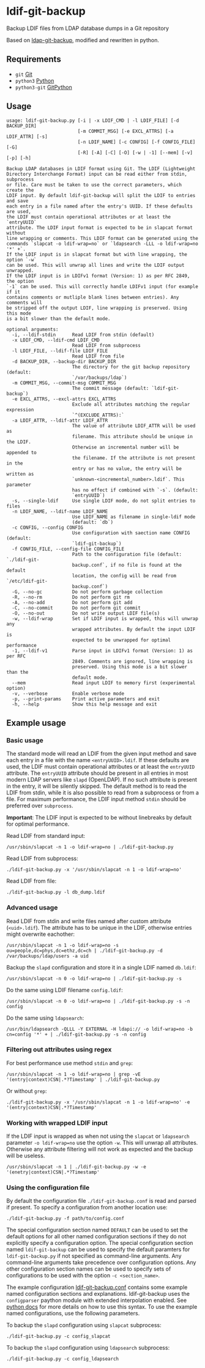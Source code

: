 # ldif-git-backup

Backup LDIF files from LDAP database dumps in a Git repository

Based on [ldap-git-backup](https://github.com/elmar/ldap-git-backup), modified and rewritten in python.

## Requirements

- `git` [Git](https://github.com/git/git)
- `python3` [Python](https://github.com/python/cpython)
- `python3-git` [GitPython](https://github.com/gitpython-developers/GitPython)

## Usage

```
usage: ldif-git-backup.py [-i | -x LDIF_CMD | -l LDIF_FILE] [-d BACKUP_DIR]
                          [-m COMMIT_MSG] [-e EXCL_ATTRS] [-a LDIF_ATTR] [-s]
                          [-n LDIF_NAME] [-c CONFIG] [-f CONFIG_FILE] [-G]
                          [-R] [-A] [-C] [-O] [-w | -1] [--mem] [-v] [-p] [-h]

Backup LDAP databases in LDIF format using Git. The LDIF (Lightweight
Directory Interchange Format) input can be read either from stdin, subprocess
or file. Care must be taken to use the correct parameters, which create the
LDIF input. By default ldif-git-backup will split the LDIF to entries and save
each entry in a file named after the entry's UUID. If these defaults are used,
the LDIF must contain operational attributes or at least the `entryUUID`
attribute. The LDIF input format is expected to be in slapcat format without
line wrapping or comments. This LDIF format can be generated using the
commands `slapcat -o ldif-wrap=no` or `ldapsearch -LLL -o ldif-wrap=no '*' +`.
If the LDIF input is in slapcat format but with line wrapping, the option `-w`
can be used. This will unwrap all lines and write the LDIF output unwrapped.
If the LDIF input is in LDIFv1 format (Version: 1) as per RFC 2849, the option
`-1` can be used. This will correctly handle LDIFv1 input (for example if it
contains comments or mutliple blank lines between entries). Any comments will
be stripped off the output LDIF, line wrapping is preserved. Using this mode
is a bit slower than the default mode.

optional arguments:
  -i, --ldif-stdin      Read LDIF from stdin (default)
  -x LDIF_CMD, --ldif-cmd LDIF_CMD
                        Read LDIF from subprocess
  -l LDIF_FILE, --ldif-file LDIF_FILE
                        Read LDIF from file
  -d BACKUP_DIR, --backup-dir BACKUP_DIR
                        The directory for the git backup repository (default:
                        `/var/backups/ldap`)
  -m COMMIT_MSG, --commit-msg COMMIT_MSG
                        The commit message (default: `ldif-git-backup`)
  -e EXCL_ATTRS, --excl-attrs EXCL_ATTRS
                        Exclude all attributes matching the regular expression
                        `^(EXCLUDE_ATTRS):`
  -a LDIF_ATTR, --ldif-attr LDIF_ATTR
                        The value of attribute LDIF_ATTR will be used as
                        filename. This attribute should be unique in the LDIF.
                        Otherwise an incremental number will be appended to
                        the filename. If the attribute is not present in the
                        entry or has no value, the entry will be written as
                        `unknown-<incremental_number>.ldif`. This parameter
                        has no effect if combined with `-s`. (default:
                        `entryUUID`)
  -s, --single-ldif     Use single LDIF mode, do not split entries to files
  -n LDIF_NAME, --ldif-name LDIF_NAME
                        Use LDIF_NAME as filename in single-ldif mode
                        (default: `db`)
  -c CONFIG, --config CONFIG
                        Use configuration with saection name CONFIG (default:
                        `ldif-git-backup`)
  -f CONFIG_FILE, --config-file CONFIG_FILE
                        Path to the configuration file (default: `./ldif-git-
                        backup.conf`, if no file is found at the default
                        location, the config will be read from `/etc/ldif-git-
                        backup.conf`)
  -G, --no-gc           Do not perform garbage collection
  -R, --no-rm           Do not perform git rm
  -A, --no-add          Do not perform git add
  -C, --no-commit       Do not perform git commit
  -O, --no-out          Do not write output LDIF file(s)
  -w, --ldif-wrap       Set if LDIF input is wrapped, this will unwrap any
                        wrapped attributes. By default the input LDIF is
                        expected to be unwrapped for optimal performance
  -1, --ldif-v1         Parse input in LDIFv1 format (Version: 1) as per RFC
                        2849. Comments are ignored, line wrapping is
                        preserved. Using this mode is a bit slower than the
                        default mode.
  --mem                 Read input LDIF to memory first (experimental option)
  -v, --verbose         Enable verbose mode
  -p, --print-params    Print active parameters and exit
  -h, --help            Show this help message and exit
```

## Example usage

### Basic usage

The standard mode will read an LDIF from the given input method and save each entry in a file with the name `<entryUUID>.ldif`.
If these defaults are used, the LDIF must contain operational attributes or at least the `entryUUID` attribute.
The `entryUUID` attribute should be present in all entries in most modern LDAP servers like `slapd` (OpenLDAP).
If no such attribute is present in the entry, it will be silently skipped.
The default method is to read the LDIF from stdin, while it is also possible to read from a subprocess or from a file.
For maximum performance, the LDIF input method `stdin` should be preferred over `subprocess`.

**Important**: The LDIF input is expected to be without linebreaks by default for optimal performance.

Read LDIF from standard input:

```
/usr/sbin/slapcat -n 1 -o ldif-wrap=no | ./ldif-git-backup.py
```

Read LDIF from subprocess:

```
./ldif-git-backup.py -x '/usr/sbin/slapcat -n 1 -o ldif-wrap=no'
```

Read LDIF from file:

```
./ldif-git-backup.py -l db_dump.ldif
```

### Advanced usage

Read LDIF from stdin and write files named after custom attribute (`<uid>.ldif`). The attribute has to be unique in the LDIF, otherwise entries might overwrite eachother:

```
/usr/sbin/slapcat -n 1 -o ldif-wrap=no -s ou=people,dc=phys,dc=ethz,dc=ch | ./ldif-git-backup.py -d /var/backups/ldap/users -a uid
```

Backup the `slapd` configuration and store it in a single LDIF named `db.ldif`:

```
/usr/sbin/slapcat -n 0 -o ldif-wrap=no | ./ldif-git-backup.py -s
```

Do the same using LDIF filename `config.ldif`:

```
/usr/sbin/slapcat -n 0 -o ldif-wrap=no | ./ldif-git-backup.py -s -n config
```

Do the same using `ldapsearch`:

```
/usr/bin/ldapsearch -QLLL -Y EXTERNAL -H ldapi:// -o ldif-wrap=no -b cn=config '*' + | ./ldif-git-backup.py -s -n config
```

### Filtering out attributes using regex

For best performance use method `stdin` and `grep`:

```
/usr/sbin/slapcat -n 1 -o ldif-wrap=no | grep -vE '(entry|context)CSN|.*?Timestamp' | ./ldif-git-backup.py
```

Or without `grep`:

```
./ldif-git-backup.py -x '/usr/sbin/slapcat -n 1 -o ldif-wrap=no' -e '(entry|context)CSN|.*?Timestamp'
```

### Working with wrapped LDIF input

If the LDIF input is wrapped as when not using the `slapcat` or `ldapsearch` parameter `-o ldif-wrap=no` use the option `-w`.
This will unwrap all attributes. Otherwise any attribute filtering will not work as expected and the backup will be useless.

```
/usr/sbin/slapcat -n 1 | ./ldif-git-backup.py -w -e '(enetry|context)CSN|.*?Timestamp'
```

### Using the configuration file

By default the configuration file `./ldif-git-backup.conf` is read and parsed if present.
To specify a configuration from another location use:

```
./ldif-git-backup.py -f path/to/config.conf
```

The special configuration section named `DEFAULT` can be used to set the default options for all other named configuration sections if they do not explicitly specify a configuration option. The special configuration section named `ldif-git-backup` can be used to specify the default paramters for `ldif-git-backup.py` if not specified as command-line arguments. Any command-line arguments take precedence over configuration options.
Any other configuration section names can be used to specify sets of configurations to be used with the option `-c <section_name>`.

The example configuration [ldif-git-backup.conf](ldif-git-backup.conf) contains some example named configuration sections and explanations.
ldif-git-backup uses the `configparser` paython module with extended interpolation enabled. See [python docs](https://docs.python.org/3/library/configparser.html) for more details on how to use this syntax.
To use the example named configurations, use the following parameters.

To backup the `slapd` configuration using `slapcat` subprocess:

```
./ldif-git-backup.py -c config_slapcat
```

To backup the `slapd` configuration using `ldapsearch` subprocess:

```
./ldif-git-backup.py -c config_ldapsearch
```
